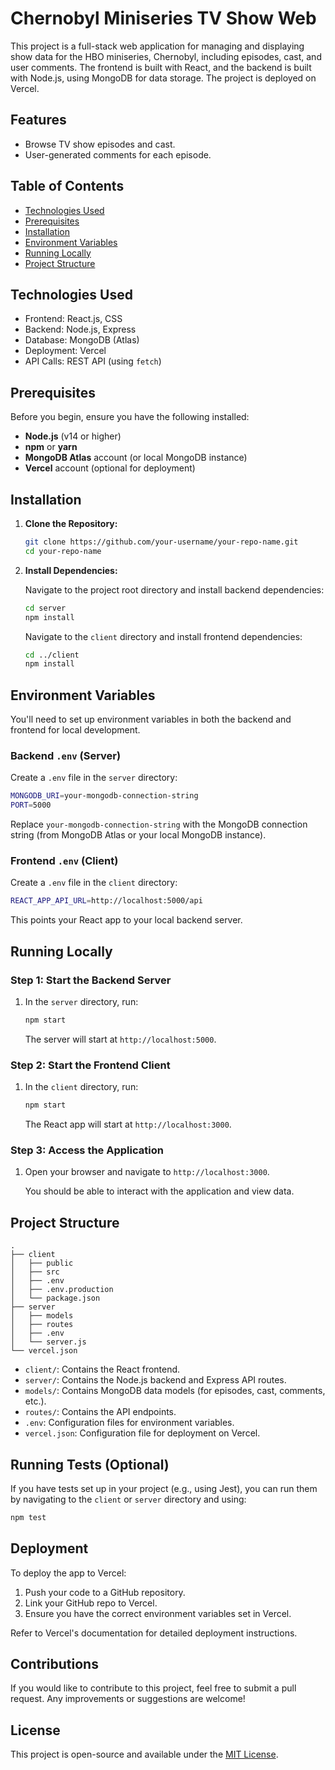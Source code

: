 # Chernobyl Miniseries TV Show Web 

This project is a full-stack web application for managing and displaying show data for the HBO miniseries, Chernobyl, including episodes, cast, and user comments. The frontend is built with React, and the backend is built with Node.js, using MongoDB for data storage. The project is deployed on Vercel.

## Features
- Browse TV show episodes and cast.
- User-generated comments for each episode.
  
## Table of Contents
- [Technologies Used](#technologies-used)
- [Prerequisites](#prerequisites)
- [Installation](#installation)
- [Environment Variables](#environment-variables)
- [Running Locally](#running-locally)
- [Project Structure](#project-structure)

## Technologies Used
- Frontend: React.js, CSS
- Backend: Node.js, Express
- Database: MongoDB (Atlas)
- Deployment: Vercel
- API Calls: REST API (using `fetch`)

## Prerequisites
Before you begin, ensure you have the following installed:
- **Node.js** (v14 or higher)
- **npm** or **yarn**
- **MongoDB Atlas** account (or local MongoDB instance)
- **Vercel** account (optional for deployment)

## Installation

1. **Clone the Repository:**

    ```bash
    git clone https://github.com/your-username/your-repo-name.git
    cd your-repo-name
    ```

2. **Install Dependencies:**

    Navigate to the project root directory and install backend dependencies:

    ```bash
    cd server
    npm install
    ```

    Navigate to the `client` directory and install frontend dependencies:

    ```bash
    cd ../client
    npm install
    ```

## Environment Variables

You'll need to set up environment variables in both the backend and frontend for local development.

### Backend `.env` (Server)
Create a `.env` file in the `server` directory:

```bash
MONGODB_URI=your-mongodb-connection-string
PORT=5000
```

Replace `your-mongodb-connection-string` with the MongoDB connection string (from MongoDB Atlas or your local MongoDB instance).

### Frontend `.env` (Client)
Create a `.env` file in the `client` directory:

```bash
REACT_APP_API_URL=http://localhost:5000/api
```

This points your React app to your local backend server.

## Running Locally

### Step 1: Start the Backend Server

1. In the `server` directory, run:

    ```bash
    npm start
    ```

   The server will start at `http://localhost:5000`.

### Step 2: Start the Frontend Client

1. In the `client` directory, run:

    ```bash
    npm start
    ```

   The React app will start at `http://localhost:3000`.

### Step 3: Access the Application

1. Open your browser and navigate to `http://localhost:3000`.

   You should be able to interact with the application and view data.

## Project Structure

```
.
├── client
│   ├── public
│   ├── src
│   ├── .env
│   ├── .env.production
│   └── package.json
├── server
│   ├── models
│   ├── routes
│   ├── .env
│   └── server.js
└── vercel.json
```

- `client/`: Contains the React frontend.
- `server/`: Contains the Node.js backend and Express API routes.
- `models/`: Contains MongoDB data models (for episodes, cast, comments, etc.).
- `routes/`: Contains the API endpoints.
- `.env`: Configuration files for environment variables.
- `vercel.json`: Configuration file for deployment on Vercel.

## Running Tests (Optional)

If you have tests set up in your project (e.g., using Jest), you can run them by navigating to the `client` or `server` directory and using:

```bash
npm test
```

## Deployment

To deploy the app to Vercel:

1. Push your code to a GitHub repository.
2. Link your GitHub repo to Vercel.
3. Ensure you have the correct environment variables set in Vercel.

Refer to Vercel's documentation for detailed deployment instructions.

## Contributions

If you would like to contribute to this project, feel free to submit a pull request. Any improvements or suggestions are welcome!

## License

This project is open-source and available under the [MIT License](LICENSE).
